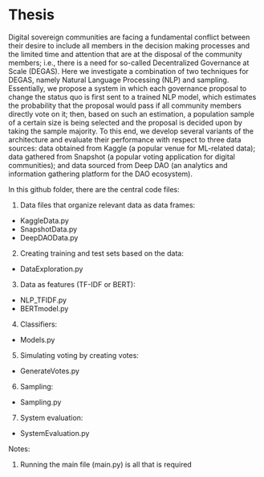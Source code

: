 # Thesis
Digital sovereign communities are facing a fundamental conflict
between their desire to include all members in the decision making
processes and the limited time and attention that are at the disposal of
the community members; i.e., there is a need for so-called Decentralized
Governance at Scale (DEGAS). Here we investigate a combination of two
techniques for DEGAS, namely Natural Language Processing (NLP) and
sampling. Essentially, we propose a system in which each governance proposal
to change the status quo is first sent to a trained NLP model, which
estimates the probability that the proposal would pass if all community
members directly vote on it; then, based on such an estimation, a population
sample of a certain size is being selected and the proposal is decided
upon by taking the sample majority. To this end, we develop several variants of the architecture and evaluate
their performance with respect to three data sources: data obtained from Kaggle
(a popular venue for ML-related data); data gathered from Snapshot (a popular
voting application for digital communities); and data sourced from Deep DAO (an
analytics and information gathering platform for the DAO ecosystem).

In this github folder, there are the central code files:

1. Data files that organize relevant data as data frames:
- KaggleData.py
- SnapshotData.py
- DeepDAOData.py
2. Creating training and test sets based on the data:
- DataExploration.py
3. Data as features (TF-IDF or BERT):
- NLP_TFIDF.py
- BERTmodel.py
4. Classifiers:
- Models.py
5. Simulating voting by creating votes:
- GenerateVotes.py
6. Sampling:
- Sampling.py
7. System evaluation:
- SystemEvaluation.py

Notes:
1. Running the main file (main.py) is all that is required
